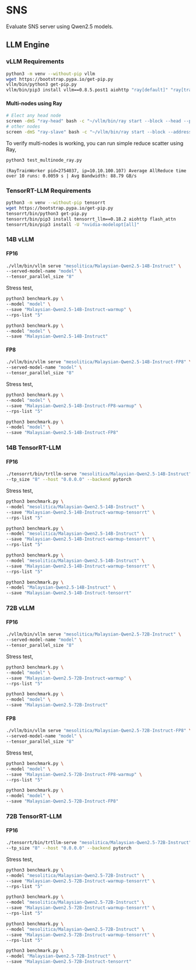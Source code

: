 # SNS

Evaluate SNS server using Qwen2.5 models.

## LLM Engine

### vLLM Requirements

```bash
python3 -m venv --without-pip vllm
wget https://bootstrap.pypa.io/get-pip.py
vllm/bin/python3 get-pip.py
vllm/bin/pip3 install vllm==0.8.5.post1 aiohttp "ray[default]" "ray[train]"
```

#### Multi-nodes using Ray

```bash
# Elect any head node
screen -dmS "ray-head" bash -c "~/vllm/bin/ray start --block --head --port=6379 --dashboard-host=0.0.0.0"
# other nodes
screen -dmS "ray-slave" bash -c "~/vllm/bin/ray start --block --address=10.10.100.104:6379"
```

To verify multi-nodes is working, you can run simple reduce scatter using Ray,

```bash
python3 test_multinode_ray.py
```

```
(RayTrainWorker pid=2754037, ip=10.10.100.107) Average AllReduce time over 10 runs: 0.0059 s | Avg Bandwidth: 88.79 GB/s
```


### TensorRT-LLM Requirements

```bash
python3 -m venv --without-pip tensorrt
wget https://bootstrap.pypa.io/get-pip.py
tensorrt/bin/python3 get-pip.py
tensorrt/bin/pip3 install tensorrt_llm==0.18.2 aiohttp flash_attn
tensorrt/bin/pip3 install -U "nvidia-modelopt[all]"
```

### 14B vLLM

#### FP16

```bash
./vllm/bin/vllm serve "mesolitica/Malaysian-Qwen2.5-14B-Instruct" \
--served-model-name "model" \
--tensor_parallel_size "8"
```

Stress test,

```bash
python3 benchmark.py \
--model "model" \
--save "Malaysian-Qwen2.5-14B-Instruct-warmup" \
--rps-list "5"

python3 benchmark.py \
--model "model" \
--save "Malaysian-Qwen2.5-14B-Instruct"
```

#### FP8

```bash
./vllm/bin/vllm serve "mesolitica/Malaysian-Qwen2.5-14B-Instruct-FP8" \
--served-model-name "model" \
--tensor_parallel_size "8"
```

Stress test,

```bash
python3 benchmark.py \
--model "model" \
--save "Malaysian-Qwen2.5-14B-Instruct-FP8-warmup" \
--rps-list "5"

python3 benchmark.py \
--model "model" \
--save "Malaysian-Qwen2.5-14B-Instruct-FP8"
```

### 14B TensorRT-LLM

#### FP16

```bash
./tensorrt/bin/trtllm-serve "mesolitica/Malaysian-Qwen2.5-14B-Instruct" \
--tp_size "8" --host "0.0.0.0" --backend pytorch
```

Stress test,

```bash
python3 benchmark.py \
--model "mesolitica/Malaysian-Qwen2.5-14B-Instruct" \
--save "Malaysian-Qwen2.5-14B-Instruct-warmup-tensorrt" \
--rps-list "5"

python3 benchmark.py \
--model "mesolitica/Malaysian-Qwen2.5-14B-Instruct" \
--save "Malaysian-Qwen2.5-14B-Instruct-warmup-tensorrt" \
--rps-list "5"

python3 benchmark.py \
--model "mesolitica/Malaysian-Qwen2.5-14B-Instruct" \
--save "Malaysian-Qwen2.5-14B-Instruct-warmup-tensorrt" \
--rps-list "5"

python3 benchmark.py \
--model "Malaysian-Qwen2.5-14B-Instruct" \
--save "Malaysian-Qwen2.5-14B-Instruct-tensorrt"
```

### 72B vLLM

#### FP16

```bash
./vllm/bin/vllm serve "mesolitica/Malaysian-Qwen2.5-72B-Instruct" \
--served-model-name "model" \
--tensor_parallel_size "8"
```

Stress test,

```bash
python3 benchmark.py \
--model "model" \
--save "Malaysian-Qwen2.5-72B-Instruct-warmup" \
--rps-list "5"

python3 benchmark.py \
--model "model" \
--save "Malaysian-Qwen2.5-72B-Instruct"
```

#### FP8

```bash
./vllm/bin/vllm serve "mesolitica/Malaysian-Qwen2.5-72B-Instruct-FP8" \
--served-model-name "model" \
--tensor_parallel_size "8"
```

Stress test,

```bash
python3 benchmark.py \
--model "model" \
--save "Malaysian-Qwen2.5-72B-Instruct-FP8-warmup" \
--rps-list "5"

python3 benchmark.py \
--model "model" \
--save "Malaysian-Qwen2.5-72B-Instruct-FP8"
```

### 72B TensorRT-LLM

#### FP16

```bash
./tensorrt/bin/trtllm-serve "mesolitica/Malaysian-Qwen2.5-72B-Instruct" \
--tp_size "8" --host "0.0.0.0" --backend pytorch
```

Stress test,

```bash
python3 benchmark.py \
--model "mesolitica/Malaysian-Qwen2.5-72B-Instruct" \
--save "Malaysian-Qwen2.5-72B-Instruct-warmup-tensorrt" \
--rps-list "5"

python3 benchmark.py \
--model "mesolitica/Malaysian-Qwen2.5-72B-Instruct" \
--save "Malaysian-Qwen2.5-72B-Instruct-warmup-tensorrt" \
--rps-list "5"

python3 benchmark.py \
--model "mesolitica/Malaysian-Qwen2.5-72B-Instruct" \
--save "Malaysian-Qwen2.5-72B-Instruct-warmup-tensorrt" \
--rps-list "5"

python3 benchmark.py \
--model "Malaysian-Qwen2.5-72B-Instruct" \
--save "Malaysian-Qwen2.5-72B-Instruct-tensorrt"
```